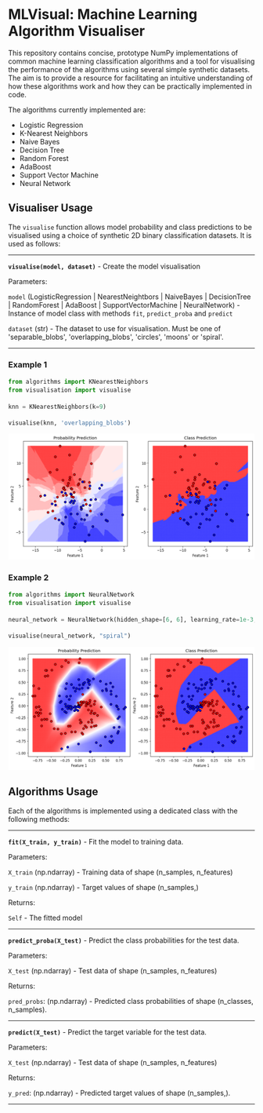 # MLVisual: Machine Learning Algorithm Visualiser

This repository contains concise, prototype NumPy implementations of common machine learning classification algorithms and a tool for visualising the performance of the algorithms using several simple synthetic datasets. The aim is to provide a resource for facilitating an intuitive understanding of how these algorithms work and how they can be practically implemented in code.

The algorithms currently implemented are:
* Logistic Regression
* K-Nearest Neighbors
* Naive Bayes
* Decision Tree
* Random Forest
* AdaBoost
* Support Vector Machine
* Neural Network

## Visualiser Usage

The `visualise` function allows model probability and class predictions to be visualised using a choice of synthetic 2D binary classification datasets. It is used as follows:

----

**`visualise(model, dataset)`** - Create the model visualisation

Parameters:

`model` (LogisticRegression | NearestNeightbors | NaiveBayes | DecisionTree | RandomForest | AdaBoost | SupportVectorMachine | NeuralNetwork)
    - Instance of model class with methods `fit`, `predict_proba` and `predict`

`dataset` (str)
    - The dataset to use for visualisation. Must be one of 'separable_blobs', 'overlapping_blobs', 'circles', 'moons' or 'spiral'.

----

### Example 1

```python
from algorithms import KNearestNeighbors
from visualisation import visualise

knn = KNearestNeighbors(k=9)

visualise(knn, 'overlapping_blobs')
```
<img src="static/knn_example.png"/>

### Example 2

```python
from algorithms import NeuralNetwork
from visualisation import visualise

neural_network = NeuralNetwork(hidden_shape=[6, 6], learning_rate=1e-3, epochs=100000)

visualise(neural_network, "spiral")
```
<img src="static/neural_network_example.png"/>

## Algorithms Usage

Each of the algorithms is implemented using a dedicated class with the following methods:

----

**`fit(X_train, y_train)`** - Fit the model to training data.

Parameters:

`X_train` (np.ndarray)
    - Training data of shape (n_samples, n_features)

`y_train` (np.ndarray)
    - Target values of shape (n_samples,)

Returns:

`Self`
    - The fitted model

----

**`predict_proba(X_test)`** - Predict the class probabilities for the test data.

Parameters:

`X_test` (np.ndarray)
    - Test data of shape (n_samples, n_features)

Returns:

`pred_probs`: (np.ndarray)
    - Predicted class probabilities of shape (n_classes, n_samples).

----

**`predict(X_test)`** - Predict the target variable for the test data.

Parameters:

`X_test` (np.ndarray)
    - Test data of shape (n_samples, n_features)

Returns:

`y_pred`: (np.ndarray)
    - Predicted target values of shape (n_samples,).

----
